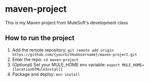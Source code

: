 # maven-project  
 This is my Maven project from MuleSoft's development class  
 ## How to run the project  
1. Add the remote repository: `git remote add origin https://github.com/{yourGitHubUsername}/maven-project.git`  
2. Enter the repo: `cd maven-project`  
3. (Optional) Set your MULE_HOME env variable: `export MULE_HOME={locationOfMuleInstall}`  
4. Package and deploy: `mvn install` 
